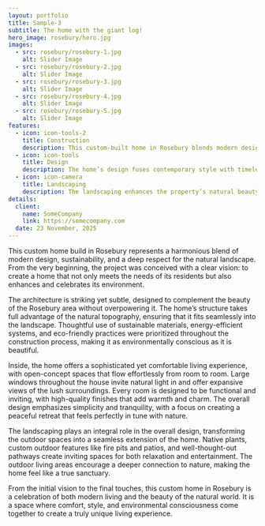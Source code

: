 ```yaml
---
layout: portfolio
title: Sample-3
subtitle: The home with the giant log!
hero_image: rosebury/hero.jpg
images:
  - src: rosebury/rosebury-1.jpg
    alt: Slider Image
  - src: rosebury/rosebury-2.jpg
    alt: Slider Image
  - src: rosebury/rosebury-3.jpg
    alt: Slider Image
  - src: rosebury/rosebury-4.jpg
    alt: Slider Image
  - src: rosebury/rosebury-5.jpg
    alt: Slider Image
features:
  - icon: icon-tools-2
    title: Construction
    description: This custom-built home in Rosebury blends modern design with the natural beauty of its surroundings. Built with sustainable materials and energy-efficient methods, it minimizes its ecological footprint. Expansive windows bring the outdoors in, offering stunning views while maintaining privacy, creating a perfect balance between nature and modern living.
  - icon: icon-tools
    title: Design
    description: The home’s design fuses contemporary style with timeless charm. Open spaces flow seamlessly, filled with natural light from large windows framing scenic views. Earthy tones and natural textures create a cozy, elegant atmosphere that connects the home to its environment, offering both comfort and style.
  - icon: icon-camera
    title: Landscaping
    description: The landscaping enhances the property’s natural beauty, with native plants and low-maintenance features. Outdoor living spaces, including patios and a custom fire pit, invite relaxation and socializing while blending with the surroundings. Thoughtfully designed to connect indoors and outdoors, these spaces offer a peaceful retreat in nature.
details:
  client: 
    name: SomeCompany
    link: https://somecompany.com
  date: 23 November, 2025
---
```


This custom home build in Rosebury represents a harmonious blend of modern design, sustainability, and a deep respect for the natural landscape. From the very beginning, the project was conceived with a clear vision: to create a home that not only meets the needs of its residents but also enhances and celebrates its environment. 

The architecture is striking yet subtle, designed to complement the beauty of the Rosebury area without overpowering it. The home’s structure takes full advantage of the natural topography, ensuring that it fits seamlessly into the landscape. Thoughtful use of sustainable materials, energy-efficient systems, and eco-friendly practices were prioritized throughout the construction process, making it as environmentally conscious as it is beautiful.

Inside, the home offers a sophisticated yet comfortable living experience, with open-concept spaces that flow effortlessly from room to room. Large windows throughout the house invite natural light in and offer expansive views of the lush surroundings. Every room is designed to be functional and inviting, with high-quality finishes that add warmth and charm. The overall design emphasizes simplicity and tranquility, with a focus on creating a peaceful retreat that feels perfectly in tune with
nature.

The landscaping plays an integral role in the overall design, transforming the outdoor spaces into a seamless extension of the home. Native plants, custom outdoor features like fire pits and patios, and well-thought-out pathways create inviting spaces for both relaxation and entertainment. The outdoor living areas encourage a deeper connection to nature, making the home feel like a true sanctuary.

From the initial vision to the final touches, this custom home in Rosebury is a celebration of both modern living and the beauty of the natural world. It is a space where comfort, style, and environmental consciousness come together to create a truly unique living experience.
